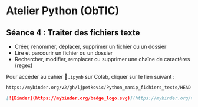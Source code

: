 # Atelier Python (ObTIC)

 ## Séance 4 : Traiter des fichiers texte 

* Créer, renommer, déplacer, supprimer un fichier ou un dossier 
* Lire et parcourir un fichier ou un dossier 
* Rechercher, modifier, remplacer ou supprimer une chaîne de caractères (regex)



Pour accéder au cahier `.ipynb` sur Colab, cliquer sur le lien suivant :



```markdown
https://mybinder.org/v2/gh/ljpetkovic/Python_manip_fichiers_texte/HEAD
```

```markdown
[![Binder](https://mybinder.org/badge_logo.svg)](https://mybinder.org/v2/gh/ljpetkovic/Python_manip_fichiers_texte/HEAD)
```